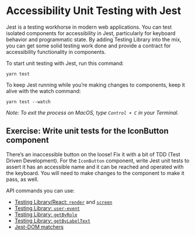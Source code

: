 # Accessibility Unit Testing with Jest

Jest is a testing workhorse in modern web applications. You can test isolated components for accessibility in Jest, particularly for keyboard behavior and programmatic state. By adding Testing Library into the mix, you can get some solid testing work done and provide a contract for accessibility functionality in components.

To start unit testing with Jest, run this command:

```
yarn test
```

To keep Jest running while you’re making changes to components, keep it alive with the watch command:

```
yarn test --watch
```

_Note: To exit the process on MacOS, type `Control + C` in your Terminal._

## Exercise: Write unit tests for the IconButton component

There’s an inaccessible button on the loose! Fix it with a bit of TDD (Test Driven
Development). For the `IconButton` component, write Jest unit tests to assert
it has an accessible name and it can be reached and operated with the keyboard.
You will need to make changes to the component to make it pass, as well.

API commands you can use:

- [Testing Library/React: `render`](https://testing-library.com/docs/react-testing-library/api/#render) and [`screen`](https://testing-library.com/docs/queries/about#screen)
- [Testing Library: `user-event`](https://testing-library.com/docs/user-event/intro)
- [Testing Library: `getByRole`](https://testing-library.com/docs/queries/byrole)
- [Testing Library: `getByLabelText`](https://testing-library.com/docs/queries/bylabeltext)
- [Jest-DOM matchers](https://github.com/testing-library/jest-dom)
